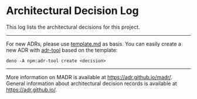 # Architectural Decision Log

This log lists the architectural decisions for this project.

<!-- toc -->

<!-- tocstop -->

---

For new ADRs, please use [template.md](template.md) as basis. You can easily create a new ADR with
[adr-tool](https://www.npmjs.com/package/adr-tool) based on the template:

```
deno -A npm:adr-tool create <decision>
```

---

More information on MADR is available at <https://adr.github.io/madr/>. General information about architectural decision
records is available at <https://adr.github.io/>.
